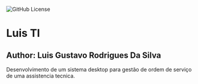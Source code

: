 ![GitHub License](https://img.shields.io/github/license/LuisGustavoRSilva/sisluis)

# Luis TI

## Author: Luis Gustavo Rodrigues Da Silva

Desenvolvimento de um sistema desktop para gestão de ordem de serviço de uma assistencia tecnica.
